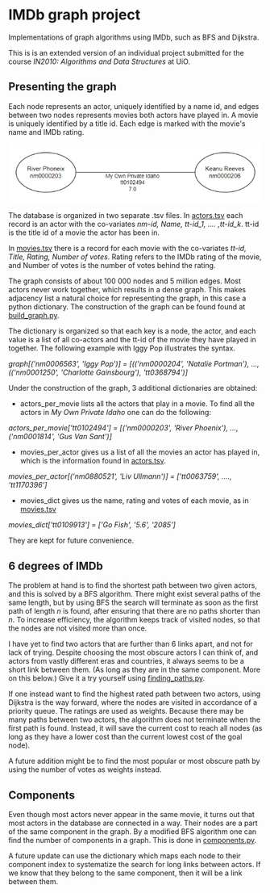 # IMDb graph project
Implementations of graph algorithms using IMDb, such as BFS and Dijkstra.

This is is an extended version of an individual project submitted for the course *IN2010: Algorithms and Data Structures* at UiO. 

## Presenting the graph

Each node represents an actor, uniquely identified by a name id, and edges between two nodes represents movies both actors have played in. A movie is uniquely identified by a title id. Each edge is marked with the movie's name and IMDb rating. 

![illustration](https://github.com/ingriiser/IMDB-graph-project/blob/main/figures/my_own_private_idaho.PNG)

The database is organized in two separate .tsv files. In [actors.tsv](https://github.com/ingriiser/IMDB-graph-project/blob/main/database/actors.tsv) each record is an actor with the co-variates *nm-id, Name, tt-id_1, .... ,tt-id_k*. tt-id is the title id of a movie the actor has been in. 

In [movies.tsv](https://github.com/ingriiser/IMDB-graph-project/blob/main/database/movies.tsv) there is a record for each movie with the co-variates *tt-id, Title, Rating, Number of votes*. Rating refers to the IMDb rating of the movie, and Number of votes is the number of votes behind the rating. 

The graph consists of about 100 000 nodes and 5 million edges. Most actors never work together, which results in a dense graph. This makes adjacency list a natural choice for representing the graph, in this case a python dictionary. The construction of the graph can be found found at [build_graph.py](https://github.com/ingriiser/IMDB-graph-project/blob/main/build_graph.py).

The dictionary is organized so that each key is a node, the actor, and each value is a list of all co-actors and the tt-id of the movie they have played in together. The following example with Iggy Pop illustrates the syntax. 

*graph[('nm0006563', 'Iggy Pop')] = [(('nm0000204', 'Natalie Portman'), ..., (('nm0001250', 'Charlotte Gainsbourg'), 'tt0368794')]*

Under the construction of the graph, 3 additional dictionaries are obtained: 
- actors_per_movie lists all the actors that play in a movie. To find all the actors in *My Own Private Idaho* one can do the following: 

*actors_per_movie['tt0102494'] = [('nm0000203', 'River Phoenix'), ...,  ('nm0001814', 'Gus Van Sant')]*

- movies_per_actor gives us a list of all the movies an actor has played in, which is the information found in [actors.tsv](https://github.com/ingriiser/IMDB-graph-project/blob/main/database/actors.tsv).

*movies_per_actor[('nm0880521', 'Liv Ullmann')] = ['tt0063759', ...., 'tt1170396']*

- movies_dict gives us the name, rating and votes of each movie, as in [movies.tsv](https://github.com/ingriiser/IMDB-graph-project/blob/main/database/movies.tsv)

*movies_dict['tt0109913'] = ['Go Fish', '5.6', '2085']*

They are kept for future convenience. 

## 6 degrees of IMDb
The problem at hand is to find the shortest path between two given actors, and this is solved by a BFS algorithm. There might exist several paths of the same length, but by using BFS the search will terminate as soon as  the first path of length *n* is found, after ensuring that there are no paths shorter than *n*. To increase efficiency, the algorithm keeps track of visited nodes, so that the nodes are not visited more than once.

I have yet to find two actors that are further than 6 links apart, and not for lack of trying. Despite choosing the most obscure actors I can think of, and actors from vastly different eras and countries, it always seems to be a short link between them. (As long as they are in the same component. More on this below.) Give it a try yourself using [finding_paths.py](https://github.com/ingriiser/IMDB-graph-project/blob/main/finding_paths.py). 

If one instead want to find the highest rated path between two actors, using Dijkstra is the way forward, where the nodes are visited in accordance of a priority queue. The ratings are used as weights. Because there may be many paths between two actors, the algorithm does not terminate when the first path is found. Instead, it will save the current cost to reach all nodes (as long as they have a lower cost than the current lowest cost of the goal node). 

A future addition might be to find the most popular or most obscure path by using the number of votes as weights instead. 

## Components

Even though most actors never appear in the same movie, it turns out that most actors in the database are connected in a way. Their nodes are a part of the same component in the graph. By a modified BFS algorithm one can find the number of components in a graph. This is done in [components.py](https://github.com/ingriiser/IMDB-graph-project/blob/main/components.py). 

A future update can use the dictionary which maps each node to their component index to systematize the search for long links between actors. If we know that they belong to the same component, then it will be a link between them. 

